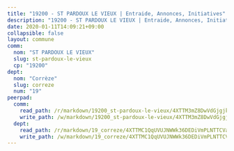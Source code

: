 ```yaml
---
title: "19200 - ST PARDOUX LE VIEUX | Entraide, Annonces, Initiatives"
description: "19200 - ST PARDOUX LE VIEUX | Entraide, Annonces, Initiatives"
date: 2020-01-11T14:09:21+09:00
collapsible: false
layout: commune
comm:
  nom: "ST PARDOUX LE VIEUX"
  slug: st-pardoux-le-vieux
  cp: "19200"
dept:
  nom: "Corrèze"
  slug: correze
  num: "19"
peerpad:
  comm:
    read_path: /r/markdown/19200_st-pardoux-le-vieux/4XTTM3mZ8DwVdGjgjkKvyFCmQE5w3FTMU8EVhCRbE1XYmrkmK
    write_path: /w/markdown/19200_st-pardoux-le-vieux/4XTTM3mZ8DwVdGjgjkKvyFCmQE5w3FTMU8EVhCRbE1XYmrkmK-K3TgUGYkS8F8TiaBTevUX3S1jQYas8S9vVUYvbWUBk1fuvtuRm1ghb1yefkRedbM7scjUB1w7ZjbYCFy1uUMYGBq4yKXEpXzgFgz44qgudCTNcuB5CMDaur2yQGwbz2Zd6jzniC5
  dept:
    read_path: /r/markdown/19_correze/4XTTMC1QqUVUJNWWk36DEDiVmPLNTTCVay5E5gwEvpSf36VsS
    write_path: /w/markdown/19_correze/4XTTMC1QqUVUJNWWk36DEDiVmPLNTTCVay5E5gwEvpSf36VsS-K3TgUzu4fqyixiBZaA5Ejd2iCC9xJnV2MqYc8L2r22c4qVWWx9VnJmMAAFTQjLmwLDBGZ9pgHdAtPGZHV6pZb6y2bhgaqXFUJ1Fp1QgihzJpszTr9ow8JcXoeYzTUZfY7Rzzn9sS
---
```


